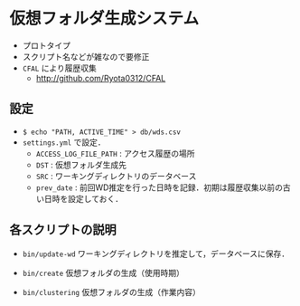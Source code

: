 # 仮想フォルダ生成システム
+ プロトタイプ
+ スクリプト名などが雑なので要修正
+ `CFAL` により履歴収集
  + http://github.com/Ryota0312/CFAL

## 設定
+ `$ echo "PATH, ACTIVE_TIME" > db/wds.csv`
+ `settings.yml` で設定．
  + `ACCESS_LOG_FILE_PATH` : アクセス履歴の場所
  + `DST` : 仮想フォルダ生成先
  + `SRC` : ワーキングディレクトリのデータベース
  + `prev_date` : 前回WD推定を行った日時を記録．初期は履歴収集以前の古い日時を設定しておく．

## 各スクリプトの説明
+ `bin/update-wd`
  ワーキングディレクトリを推定して，データベースに保存．
  
+ `bin/create`
  仮想フォルダの生成（使用時期）
  
+ `bin/clustering`
  仮想フォルダの生成（作業内容）
